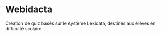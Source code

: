 # Webidacta
Création de quiz basés sur le système Lexidata, destinés aux élèves en difficulté scolaire
